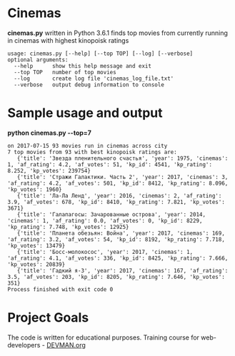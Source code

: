 # Cinemas

**cinemas.py** written in Python 3.6.1 finds top movies from currently running in cinemas with highest kinopoisk ratings
```
usage: cinemas.py [--help] [--top TOP] [--log] [--verbose]
optional arguments:
  --help      show this help message and exit
  --top TOP   number of top movies
  --log       create log file 'cinemas_log_file.txt'
  --verbose   output debug information to console
```

# Sample usage and output
**python cinemas.py --top=7**
```bazaar
on 2017-07-15 93 movies run in cinemas across city
7 top movies from 93 with best kinopoisk ratings are:
   {'title': 'Звезда пленительного счастья', 'year': 1975, 'cinemas': 1, 'af_rating': 4.2, 'af_votes': 51, 'kp_id': 4541, 'kp_rating': 8.252, 'kp_votes': 239754}
   {'title': 'Стражи Галактики. Часть 2', 'year': 2017, 'cinemas': 3, 'af_rating': 4.2, 'af_votes': 501, 'kp_id': 8412, 'kp_rating': 8.096, 'kp_votes': 1960}
   {'title': 'Ла-Ла Ленд', 'year': 2016, 'cinemas': 2, 'af_rating': 3.9, 'af_votes': 678, 'kp_id': 8410, 'kp_rating': 7.821, 'kp_votes': 3671}
   {'title': 'Галапагосы: Зачарованные острова', 'year': 2014, 'cinemas': 1, 'af_rating': 0.0, 'af_votes': 0, 'kp_id': 8229, 'kp_rating': 7.748, 'kp_votes': 12925}
   {'title': 'Планета обезьян: Война', 'year': 2017, 'cinemas': 169, 'af_rating': 3.2, 'af_votes': 54, 'kp_id': 8192, 'kp_rating': 7.718, 'kp_votes': 13479}
   {'title': 'Босс-молокосос', 'year': 2017, 'cinemas': 1, 'af_rating': 4.1, 'af_votes': 336, 'kp_id': 8425, 'kp_rating': 7.666, 'kp_votes': 20839}
   {'title': 'Гадкий я-3', 'year': 2017, 'cinemas': 167, 'af_rating': 3.5, 'af_votes': 203, 'kp_id': 8205, 'kp_rating': 7.646, 'kp_votes': 351}
Process finished with exit code 0
```
# Project Goals
The code is written for educational purposes. Training course for web-developers - [DEVMAN.org](https://devman.org)

